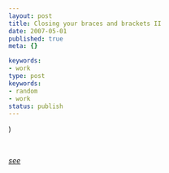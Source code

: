 ```yaml
---
layout: post
title: Closing your braces and brackets II
date: 2007-05-01
published: true
meta: {}

keywords:
- work
type: post
keywords:
- random
- work
status: publish
---
```



)



 



_[see](http://blog.andyeick.com/2007/05/01/Closing+Your+Braces+And+Brackets.aspx)_

